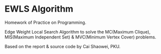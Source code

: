 # EWLS Algorithm #

Homework of Practice on Programming.

Edge Weight Local Search Algorithm to solve the MC(Maximum Clique), MIS(Maximum Independent Set) & MVC(Minimum Vertex Cover) problems.

Based on the report & source code by Cai Shaowei, PKU.
